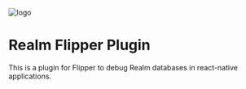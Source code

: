 ![logo](https://user-images.githubusercontent.com/95337621/186097758-ccd284d1-480d-432c-95f5-35d82a255a28.svg)

# Realm Flipper Plugin
This is a plugin for Flipper to debug Realm databases in react-native applications.
